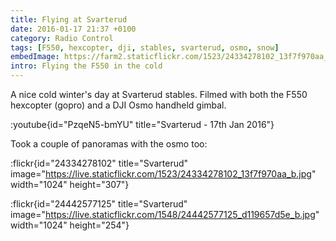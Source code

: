 ```yaml
---
title: Flying at Svarterud
date: 2016-01-17 21:37 +0100
category: Radio Control
tags: [F550, hexcopter, dji, stables, svarterud, osmo, snow]
embedImage: https://farm2.staticflickr.com/1523/24334278102_13f7f970aa_c.jpg
intro: Flying the F550 in the cold
---
```


A nice cold winter's day at Svarterud stables. Filmed with both the F550 hexcopter (gopro) and a DJI Osmo handheld gimbal.

:youtube{id="PzqeN5-bmYU" title="Svarterud - 17th Jan 2016"}

Took a couple of panoramas with the osmo too:

:flickr{id="24334278102" title="Svarterud" image="https://live.staticflickr.com/1523/24334278102_13f7f970aa_b.jpg" width="1024" height="307"}

:flickr{id="24442577125" title="Svarterud" image="https://live.staticflickr.com/1548/24442577125_d119657d5e_b.jpg" width="1024" height="254"}

